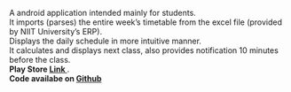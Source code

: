 A android application intended mainly for students.  
It imports (parses) the entire week’s timetable from the excel file (provided by NIIT University’s ERP).  
Displays the daily schedule in more intuitive manner.  
It calculates and displays next class, also provides notification 10 minutes before the class.  
**Play Store [ Link ](https://play.google.com/store/apps/details?id=net.codebuff.intentio)**.  
**Code availabe on [ Github ](https://github.com/codebuff/Intentio)**
